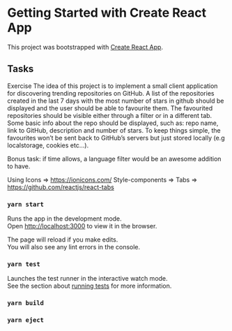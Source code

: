 # Getting Started with Create React App

This project was bootstrapped with [Create React App](https://github.com/facebook/create-react-app).

## Tasks

Exercise
The idea of this project is to implement a small client application for discovering trending
repositories on GitHub.
A list of the repositories created in the last 7 days with the most number of stars in
github should be displayed and the user should be able to favourite them.
The favourited repositories should be visible either through a filter or in a different
tab. Some basic info about the repo should be displayed, such as: repo name, link
to GitHub, description and number of stars.
To keep things simple, the favourites won’t be sent back to GitHub’s servers but just
stored locally (e.g localstorage, cookies etc...).

Bonus task: if time allows, a language filter would be an awesome addition to
have.

Using Icons => https://ionicons.com/
Style-components => 
Tabs => https://github.com/reactjs/react-tabs


### `yarn start`

Runs the app in the development mode.\
Open [http://localhost:3000](http://localhost:3000) to view it in the browser.

The page will reload if you make edits.\
You will also see any lint errors in the console.

### `yarn test`

Launches the test runner in the interactive watch mode.\
See the section about [running tests](https://facebook.github.io/create-react-app/docs/running-tests) for more information.

### `yarn build`


### `yarn eject`
